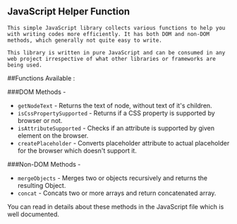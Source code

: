 JavaScript Helper Function
--------------------------------

    This simple JavaScript library collects various functions to help you with writing codes more efficiently. It has both DOM and non-DOM methods, which generally not quite easy to write.

    This library is written in pure JavaScript and can be consumed in any web project irrespective of what other libraries or frameworks are being used.

##Functions Available :

###DOM Methods -
* `getNodeText` - Returns the text of node, without text of it's children.
* `isCssPropertySupported` - Returns if a CSS property is supported by browser or not.
* `isAttributeSupported` - Checks if an attribute is supported by given element on the browser.
* `createPlaceholder` - Converts placeholder attribute to actual placeholder for the browser which doesn't support it.

###Non-DOM Methods -
* `mergeObjects` - Merges two or objects recursively and returns the resulting Object.
* `concat` - Concats two or more arrays and return concatenated array.

You can read in details about these methods in the JavaScript file which is well documented.